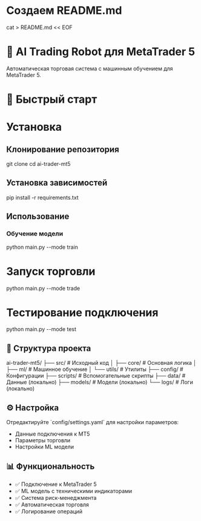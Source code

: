 # Создаем README.md
cat > README.md << EOF
# 🤖 AI Trading Robot для MetaTrader 5

Автоматическая торговая система с машинным обучением для MetaTrader 5.

# 🚀 Быстрый старт

# Установка
## Клонирование репозитория
git clone <repository-url>
cd ai-trader-mt5

## Установка зависимостей
pip install -r requirements.txt

## Использование

### Обучение модели
python main.py --mode train

# Запуск торговли
python main.py --mode trade

# Тестирование подключения
python main.py --mode test

## 📁 Структура проекта

ai-trader-mt5/
├── src/                 # Исходный код
│   ├── core/           # Основная логика
│   ├── ml/             # Машинное обучение
│   └── utils/          # Утилиты
├── config/             # Конфигурации
├── scripts/            # Вспомогательные скрипты
├── data/               # Данные (локально)
├── models/             # Модели (локально)
└── logs/               # Логи (локально)


## ⚙️ Настройка
Отредактируйте \`config/settings.yaml\` для настройки параметров:
- Данные подключения к MT5
- Параметры торговли
- Настройки ML модели

## 📊 Функциональность
- ✅ Подключение к MetaTrader 5
- ✅ ML модель с техническими индикаторами
- ✅ Система риск-менеджмента
- ✅ Автоматическая торговля
- ✅ Логирование операций
